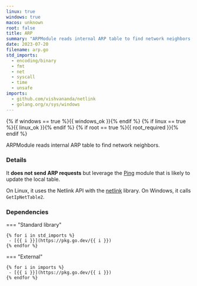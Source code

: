 ```yaml
---
linux: true
windows: true
macos: unknown
root: false
title: ARP
summary: "ARPModule reads internal ARP table to find network neighbors."
date: 2023-07-20
filename: arp.go
std_imports:
  - encoding/binary
  - fmt
  - net
  - syscall
  - time
  - unsafe
imports:
  - github.com/vishvananda/netlink
  - golang.org/x/sys/windows
---
```


{% if windows == true %}{{ windows_ok }}{% endif %}
{% if linux == true %}{{ linux_ok }}{% endif %}
{% if root == true %}{{ root_required }}{% endif %}

ARPModule reads internal ARP table to find network neighbors.

### Details
 It **does not send ARP requests** but leverage the [Ping] module that is likely to update the local table.

On Linux, it uses the Netlink API with the [netlink](https://github.com/vishvananda/netlink1) library. On Windows, it calls `GetIpNetTable2`.

[Ping]: ping.md

### Dependencies

=== "Standard library"

	{% for i in std_imports %}
	 - [{{ i }}](https://pkg.go.dev/{{ i }})
	{% endfor %}

=== "External"

	{% for i in imports %}
	 - [{{ i }}](https://pkg.go.dev/{{ i }})
	{% endfor %}
